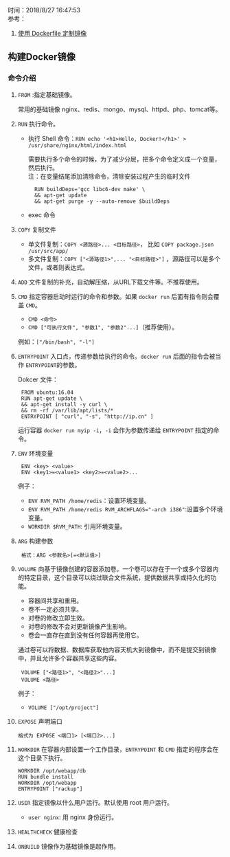 时间：2018/8/27 16:47:53   
参考： 

1. [使用 Dockerfile 定制镜像](https://yeasy.gitbooks.io/docker_practice/image/build.html)


## 构建Docker镜像    

### 命令介绍

1. `FROM` :指定基础镜像。  

	常用的基础镜像 nginx、redis、mongo、mysql、httpd、php、tomcat等。

2. `RUN` 执行命令。

	* 执行 Shell 命令：`RUN echo '<h1>Hello, Docker!</h1>' > /usr/share/nginx/html/index.html`
	
		需要执行多个命令的时候，为了减少分层，把多个命令定义成一个变量，然后执行。  
		注：在变量结尾添加清除命令，清除安装过程产生的临时文件

			RUN buildDeps='gcc libc6-dev make' \
		    && apt-get update 
			&& apt-get purge -y --auto-remove $buildDeps
	*  exec 命令

3. `COPY` 复制文件

	* 单文件复制：`COPY <源路径>... <目标路径>`， 比如 `COPY package.json /usr/src/app/`
	* 多文件复制：`COPY ["<源路径1>",... "<目标路径>"]` ，源路径可以是多个文件，或者则表达式。

4. `ADD` 文件复制的补充，自动解压缩，从URL下载文件等。不推荐使用。
5. `CMD` 指定容器启动时运行的命令和参数。如果 `docker run` 后面有指令则会覆盖 `CMD`。
	* `CMD <命令>`
	* `CMD ["可执行文件", "参数1", "参数2"...]`（推荐使用）。
	
	例如：`["/bin/bash", "-l"]` 

6. `ENTRYPOINT` 入口点，传递参数给执行的命令。`docker run` 后面的指令会被当作 `ENTRYPOINT`的参数。

	Dokcer 文件：
	
		FROM ubuntu:16.04
		RUN apt-get update \
	    && apt-get install -y curl \
	    && rm -rf /var/lib/apt/lists/*
		ENTRYPOINT [ "curl", "-s", "http://ip.cn" ]
	
	运行容器 `docker run myip -i`，`-i` 会作为参数传递给 `ENTRYPOINT` 指定的命令。
7. `ENV` 环境变量

		ENV <key> <value>
		ENV <key1>=<value1> <key2>=<value2>...

	例子：
	* `ENV RVM_PATH /home/redis`：设置环境变量。
	* `ENV RVM_PATH /home/redis RVM_ARCHFLAGS="-arch i386"`:设置多个环境变量。
	* `WORKDIR $RVM_PATH`: 引用环境变量。

8. `ARG` 构建参数

		格式：ARG <参数名>[=<默认值>]

9. `VOLUME` 向基于镜像创建的容器添加卷。一个卷可以存在于一个或多个容器内的特定目录，这个目录可以绕过联合文件系统，提供数据共享或持久化的功能。

	* 容器间共享和重用。
	* 卷不一定必须共享。
	* 对卷的修改立即生效。
	* 对卷的修改不会对更新镜像产生影响。
	* 卷会一直存在直到没有任何容器再使用它。

    通过卷可以将数据、数据库获取他内容天机大到镜像中，而不是提交到镜像中，并且允许多个容器共享这些内容。
		
		VOLUME ["<路径1>", "<路径2>"...]
		VOLUME <路径>
	例子：
	* `VOLUME ["/opt/project"]`
10. `EXPOSE` 声明端口

		格式为 EXPOSE <端口1> [<端口2>...]

11. `WORKDIR` 在容器内部设置一个工作目录，`ENTRYPOINT` 和 `CMD` 指定的程序会在这个目录下执行。

		WORKDIR /opt/webapp/db
		RUN bundle install
		WORKDIR /opt/webapp
		ENTRYPOINT ["rackup"]

12. `USER` 指定镜像以什么用户运行。默认使用 root 用户运行。

	* `user nginx`: 用 nginx 身份运行。
13. `HEALTHCHECK` 健康检查
14. `ONBUILD` 镜像作为基础镜像是起作用。
